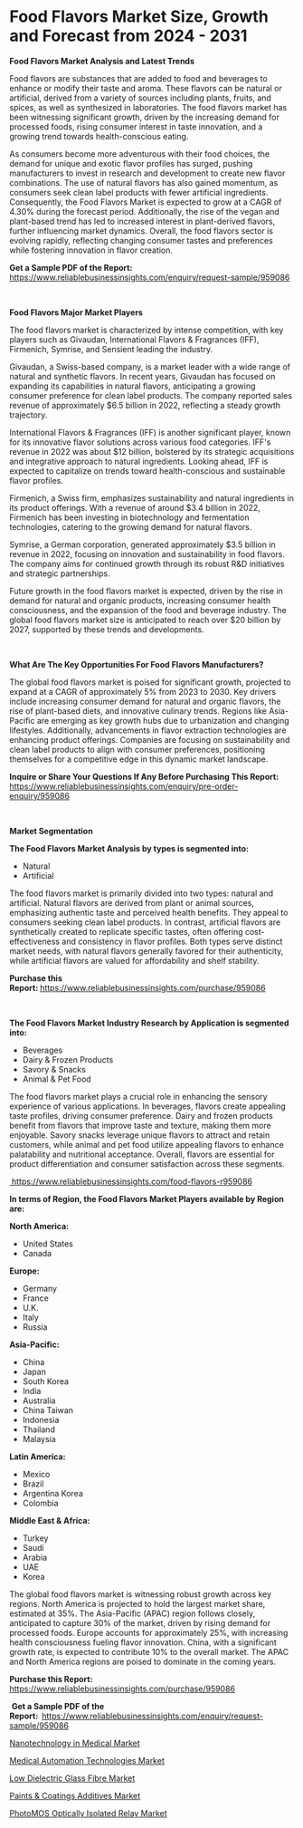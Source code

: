 <p><h1>Food Flavors Market Size, Growth and Forecast from 2024 - 2031</h1></p><p><strong>Food Flavors Market Analysis and Latest Trends</strong></p>
<p><p>Food flavors are substances that are added to food and beverages to enhance or modify their taste and aroma. These flavors can be natural or artificial, derived from a variety of sources including plants, fruits, and spices, as well as synthesized in laboratories. The food flavors market has been witnessing significant growth, driven by the increasing demand for processed foods, rising consumer interest in taste innovation, and a growing trend towards health-conscious eating. </p><p>As consumers become more adventurous with their food choices, the demand for unique and exotic flavor profiles has surged, pushing manufacturers to invest in research and development to create new flavor combinations. The use of natural flavors has also gained momentum, as consumers seek clean label products with fewer artificial ingredients. Consequently, the Food Flavors Market is expected to grow at a CAGR of 4.30% during the forecast period. Additionally, the rise of the vegan and plant-based trend has led to increased interest in plant-derived flavors, further influencing market dynamics. Overall, the food flavors sector is evolving rapidly, reflecting changing consumer tastes and preferences while fostering innovation in flavor creation.</p></p>
<p><strong>Get a Sample PDF of the Report:&nbsp;</strong> <a href="https://www.reliablebusinessinsights.com/enquiry/request-sample/959086">https://www.reliablebusinessinsights.com/enquiry/request-sample/959086</a></p>
<p>&nbsp;</p>
<p><strong>Food Flavors Major Market Players</strong></p>
<p><p>The food flavors market is characterized by intense competition, with key players such as Givaudan, International Flavors & Fragrances (IFF), Firmenich, Symrise, and Sensient leading the industry. </p><p>Givaudan, a Swiss-based company, is a market leader with a wide range of natural and synthetic flavors. In recent years, Givaudan has focused on expanding its capabilities in natural flavors, anticipating a growing consumer preference for clean label products. The company reported sales revenue of approximately $6.5 billion in 2022, reflecting a steady growth trajectory.</p><p>International Flavors & Fragrances (IFF) is another significant player, known for its innovative flavor solutions across various food categories. IFF's revenue in 2022 was about $12 billion, bolstered by its strategic acquisitions and integrative approach to natural ingredients. Looking ahead, IFF is expected to capitalize on trends toward health-conscious and sustainable flavor profiles.</p><p>Firmenich, a Swiss firm, emphasizes sustainability and natural ingredients in its product offerings. With a revenue of around $3.4 billion in 2022, Firmenich has been investing in biotechnology and fermentation technologies, catering to the growing demand for natural flavors.</p><p>Symrise, a German corporation, generated approximately $3.5 billion in revenue in 2022, focusing on innovation and sustainability in food flavors. The company aims for continued growth through its robust R&D initiatives and strategic partnerships.</p><p>Future growth in the food flavors market is expected, driven by the rise in demand for natural and organic products, increasing consumer health consciousness, and the expansion of the food and beverage industry. The global food flavors market size is anticipated to reach over $20 billion by 2027, supported by these trends and developments.</p></p>
<p>&nbsp;</p>
<p><strong>What Are The Key Opportunities For Food Flavors Manufacturers?</strong></p>
<p><p>The global food flavors market is poised for significant growth, projected to expand at a CAGR of approximately 5% from 2023 to 2030. Key drivers include increasing consumer demand for natural and organic flavors, the rise of plant-based diets, and innovative culinary trends. Regions like Asia-Pacific are emerging as key growth hubs due to urbanization and changing lifestyles. Additionally, advancements in flavor extraction technologies are enhancing product offerings. Companies are focusing on sustainability and clean label products to align with consumer preferences, positioning themselves for a competitive edge in this dynamic market landscape.</p></p>
<p><strong>Inquire or Share Your Questions If Any Before Purchasing This Report:</strong> <a href="https://www.reliablebusinessinsights.com/enquiry/pre-order-enquiry/959086">https://www.reliablebusinessinsights.com/enquiry/pre-order-enquiry/959086</a></p>
<p>&nbsp;</p>
<p><strong>Market Segmentation</strong></p>
<p><strong>The Food Flavors Market Analysis by types is segmented into:</strong></p>
<p><ul><li>Natural</li><li>Artificial</li></ul></p>
<p><p>The food flavors market is primarily divided into two types: natural and artificial. Natural flavors are derived from plant or animal sources, emphasizing authentic taste and perceived health benefits. They appeal to consumers seeking clean label products. In contrast, artificial flavors are synthetically created to replicate specific tastes, often offering cost-effectiveness and consistency in flavor profiles. Both types serve distinct market needs, with natural flavors generally favored for their authenticity, while artificial flavors are valued for affordability and shelf stability.</p></p>
<p><strong>Purchase this Report:&nbsp;</strong><a href="https://www.reliablebusinessinsights.com/purchase/959086">https://www.reliablebusinessinsights.com/purchase/959086</a></p>
<p>&nbsp;</p>
<p><strong>The Food Flavors Market Industry Research by Application is segmented into:</strong></p>
<p><ul><li>Beverages</li><li>Dairy & Frozen Products</li><li>Savory & Snacks</li><li>Animal & Pet Food</li></ul></p>
<p><p>The food flavors market plays a crucial role in enhancing the sensory experience of various applications. In beverages, flavors create appealing taste profiles, driving consumer preference. Dairy and frozen products benefit from flavors that improve taste and texture, making them more enjoyable. Savory snacks leverage unique flavors to attract and retain customers, while animal and pet food utilize appealing flavors to enhance palatability and nutritional acceptance. Overall, flavors are essential for product differentiation and consumer satisfaction across these segments.</p></p>
<p><a href="https://www.reliablebusinessinsights.com/food-flavors-r959086">&nbsp;https://www.reliablebusinessinsights.com/food-flavors-r959086</a></p>
<p><strong>In terms of Region, the Food Flavors Market Players available by Region are:</strong></p>
<p>
    <p> <strong> North America: </strong>
        <ul>
            <li>United States</li>
            <li>Canada</li>
        </ul>
        </p> 
    <p> <strong> Europe: </strong>
        <ul>
            <li>Germany</li>
            <li>France</li>
            <li>U.K.</li>
            <li>Italy</li>
            <li>Russia</li>
        </ul>
        </p> 
    <p> <strong> Asia-Pacific: </strong>
        <ul>
            <li>China</li>
            <li>Japan</li>
            <li>South Korea</li>
            <li>India</li>
            <li>Australia</li>
            <li>China Taiwan</li>
            <li>Indonesia</li>
            <li>Thailand</li>
            <li>Malaysia</li>
        </ul>
        </p> 
    <p> <strong> Latin America: </strong>
        <ul>
            <li>Mexico</li>
            <li>Brazil</li>
            <li>Argentina Korea</li>
            <li>Colombia</li>
        </ul>
        </p> 
    <p> <strong> Middle East & Africa: </strong>
        <ul>
            <li>Turkey</li>
            <li>Saudi</li>
            <li>Arabia</li>
            <li>UAE</li>
            <li>Korea</li>
        </ul>
    </p>
    </p>
<p><p>The global food flavors market is witnessing robust growth across key regions. North America is projected to hold the largest market share, estimated at 35%. The Asia-Pacific (APAC) region follows closely, anticipated to capture 30% of the market, driven by rising demand for processed foods. Europe accounts for approximately 25%, with increasing health consciousness fueling flavor innovation. China, with a significant growth rate, is expected to contribute 10% to the overall market. The APAC and North America regions are poised to dominate in the coming years.</p></p>
<p><strong>Purchase this Report: </strong><a href="https://www.reliablebusinessinsights.com/purchase/959086">https://www.reliablebusinessinsights.com/purchase/959086</a></p>
<p>&nbsp;<strong>Get a Sample PDF of the Report:&nbsp;&nbsp;</strong><a href="https://www.reliablebusinessinsights.com/enquiry/request-sample/959086">https://www.reliablebusinessinsights.com/enquiry/request-sample/959086</a></p>
<p><strong></strong></p>
<p><p><a href="https://www.linkedin.com/pulse/mapping-nanotechnology-medical-market-trends-challenges-breakthroughs-wofof?trackingId=dVWHVguBRzG0oNZMmwyVKg%3D%3D">Nanotechnology in Medical Market</a></p><p><a href="https://www.linkedin.com/pulse/insights-medical-automation-technologies-market-share-competitive-o7duf?trackingId=6EgdTQOpSr%2BRcg%2B6CccFxg%3D%3D">Medical Automation Technologies Market</a></p><p><a href="https://medium.com/@albertohickle/low-dielectric-glass-fibre-market-size-share-trends-analysis-report-by-end-use-high-331478a58a2a">Low Dielectric Glass Fibre Market</a></p><p><a href="https://medium.com/@albertohickle/global-paints-coatings-additives-market-analysis-key-market-trends-and-future-projections-2024-18faae347665">Paints & Coatings Additives Market</a></p><p><a href="https://issuu.com/reportprime-2/docs/photomos-optically-isolated-relay-m_4b3a762c79aa9f">PhotoMOS Optically Isolated Relay Market</a></p></p>